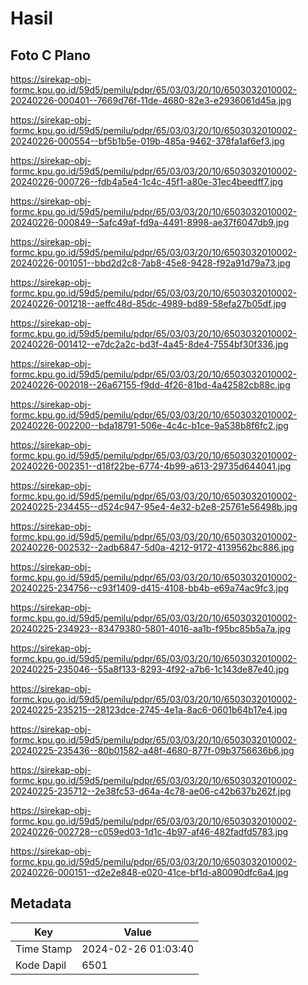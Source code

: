 # Hasil

## Foto C Plano

https://sirekap-obj-formc.kpu.go.id/59d5/pemilu/pdpr/65/03/03/20/10/6503032010002-20240226-000401--7669d76f-11de-4680-82e3-e2936061d45a.jpg

https://sirekap-obj-formc.kpu.go.id/59d5/pemilu/pdpr/65/03/03/20/10/6503032010002-20240226-000554--bf5b1b5e-019b-485a-9462-378fa1af6ef3.jpg

https://sirekap-obj-formc.kpu.go.id/59d5/pemilu/pdpr/65/03/03/20/10/6503032010002-20240226-000726--fdb4a5e4-1c4c-45f1-a80e-31ec4beedff7.jpg

https://sirekap-obj-formc.kpu.go.id/59d5/pemilu/pdpr/65/03/03/20/10/6503032010002-20240226-000849--5afc49af-fd9a-4491-8998-ae37f6047db9.jpg

https://sirekap-obj-formc.kpu.go.id/59d5/pemilu/pdpr/65/03/03/20/10/6503032010002-20240226-001051--bbd2d2c8-7ab8-45e8-9428-f92a91d79a73.jpg

https://sirekap-obj-formc.kpu.go.id/59d5/pemilu/pdpr/65/03/03/20/10/6503032010002-20240226-001218--aeffc48d-85dc-4989-bd89-58efa27b05df.jpg

https://sirekap-obj-formc.kpu.go.id/59d5/pemilu/pdpr/65/03/03/20/10/6503032010002-20240226-001412--e7dc2a2c-bd3f-4a45-8de4-7554bf30f336.jpg

https://sirekap-obj-formc.kpu.go.id/59d5/pemilu/pdpr/65/03/03/20/10/6503032010002-20240226-002018--26a67155-f9dd-4f26-81bd-4a42582cb88c.jpg

https://sirekap-obj-formc.kpu.go.id/59d5/pemilu/pdpr/65/03/03/20/10/6503032010002-20240226-002200--bda18791-506e-4c4c-b1ce-9a538b8f6fc2.jpg

https://sirekap-obj-formc.kpu.go.id/59d5/pemilu/pdpr/65/03/03/20/10/6503032010002-20240226-002351--d18f22be-6774-4b99-a613-29735d644041.jpg

https://sirekap-obj-formc.kpu.go.id/59d5/pemilu/pdpr/65/03/03/20/10/6503032010002-20240225-234455--d524c947-95e4-4e32-b2e8-25761e56498b.jpg

https://sirekap-obj-formc.kpu.go.id/59d5/pemilu/pdpr/65/03/03/20/10/6503032010002-20240226-002532--2adb6847-5d0a-4212-9172-4139562bc886.jpg

https://sirekap-obj-formc.kpu.go.id/59d5/pemilu/pdpr/65/03/03/20/10/6503032010002-20240225-234756--c93f1409-d415-4108-bb4b-e69a74ac9fc3.jpg

https://sirekap-obj-formc.kpu.go.id/59d5/pemilu/pdpr/65/03/03/20/10/6503032010002-20240225-234923--83479380-5801-4016-aa1b-f95bc85b5a7a.jpg

https://sirekap-obj-formc.kpu.go.id/59d5/pemilu/pdpr/65/03/03/20/10/6503032010002-20240225-235046--55a8f133-8293-4f92-a7b6-1c143de87e40.jpg

https://sirekap-obj-formc.kpu.go.id/59d5/pemilu/pdpr/65/03/03/20/10/6503032010002-20240225-235215--28123dce-2745-4e1a-8ac6-0601b64b17e4.jpg

https://sirekap-obj-formc.kpu.go.id/59d5/pemilu/pdpr/65/03/03/20/10/6503032010002-20240225-235436--80b01582-a48f-4680-877f-09b3756636b6.jpg

https://sirekap-obj-formc.kpu.go.id/59d5/pemilu/pdpr/65/03/03/20/10/6503032010002-20240225-235712--2e38fc53-d64a-4c78-ae06-c42b637b262f.jpg

https://sirekap-obj-formc.kpu.go.id/59d5/pemilu/pdpr/65/03/03/20/10/6503032010002-20240226-002728--c059ed03-1d1c-4b97-af46-482fadfd5783.jpg

https://sirekap-obj-formc.kpu.go.id/59d5/pemilu/pdpr/65/03/03/20/10/6503032010002-20240226-000151--d2e2e848-e020-41ce-bf1d-a80090dfc6a4.jpg


## Metadata

| Key        | Value               |
| ---------- | ------------------- |
| Time Stamp | 2024-02-26 01:03:40 |
| Kode Dapil | 6501                |



